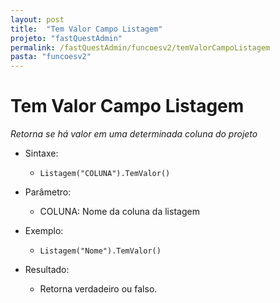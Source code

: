 ```yaml
---
layout: post
title:  "Tem Valor Campo Listagem"
projeto: "fastQuestAdmin"
permalink: /fastQuestAdmin/funcoesv2/temValorCampoListagem
pasta: "funcoesv2"
---
```


# Tem Valor Campo Listagem
*Retorna se há valor em uma determinada coluna do projeto*

- Sintaxe:
  - `Listagem("COLUNA").TemValor()`
- Parâmetro:
  - COLUNA: Nome da coluna da listagem
- Exemplo:
  - `Listagem("Nome").TemValor()`
  
- Resultado:
  - Retorna verdadeiro ou falso.
